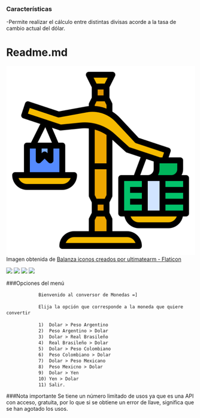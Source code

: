 ### Características

-Permite realizar el cálculo entre distintas divisas acorde a la tasa de cambio actual del dólar.

# Readme.md

![](https://github.com/Lyn-Skye/CONVERSOR-DE-MONEDA/blob/main/src/com/aluracursos/ConversorDeMoneda/imagenes/balanza.png)
Imagen obtenida de <a href="https://www.flaticon.es/iconos-gratis/balanza" title="balanza iconos">Balanza iconos creados por ultimatearm - Flaticon</a>

![](https://img.shields.io/github/stars/pandao/editor.md.svg) ![](https://img.shields.io/github/forks/pandao/editor.md.svg) ![](https://img.shields.io/github/tag/pandao/editor.md.svg) ![](https://img.shields.io/github/release/pandao/editor.md.svg) 


###Opciones del menú

                Bienvenido al conversor de Monedas =]
                
                Elija la opción que corresponde a la moneda que quiere convertir
                
                1)  Dolar > Peso Argentino
                2)  Peso Argentino > Dolar
                3)  Dolar > Real Brasileño
                4)  Real Brasileño > Dolar
                5)  Dolar > Peso Colombiano
                6)  Peso Colombiano > Dolar
                7)  Dolar > Peso Mexicano
                8)  Peso Mexicno > Dolar
                9)  Dolar > Yen
                10) Yen > Dolar
                11) Salir.


###Nota importante
Se tiene un número limitado de usos ya que es una API con acceso, gratuita, por lo que si se obtiene un error de llave, significa que se han agotado los usos.
